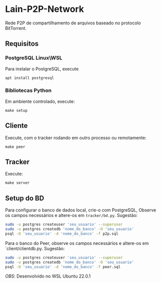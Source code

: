 # Lain-P2P-Network

Rede P2P de compartilhamento de arquivos baseado no protocolo BitTorrent.

## Requisitos

### PostgreSQL Linux\WSL

Para instalar o PostgreSQL, execute
```sh
apt install postgresql

```
### Bibliotecas Python
Em ambiente controlado, execute:

```
make setup
```

## Cliente

Execute, com o tracker rodando em outro processo ou remotamente:

```
make peer
```

## Tracker

Execute:

```
make server
```

## Setup do BD

Para configurar o banco de dados local, crie-o com PostgreSQL, Observe os campos necessários e altere-os em `tracker/bd.py`. Sugestão:

```sh
sudo -u postgres createuser 'seu_usuario' --superuser
sudo -u postgres createdb 'nome_do_banco' -O 'seu_usuario'
psql -U 'seu_usuario' -d 'nome_do_banco' -f p2p.sql

```

Para o banco do Peer, observe os campos necessários e altere-os em `client/clientdb.py. Sugestão:

```sh
sudo -u postgres createuser 'seu_usuario' --superuser
sudo -u postgres createdb 'nome_do_banco' -O 'seu_usuario'
psql -U 'seu_usuario' -d 'nome_do_banco' -f peer.sql

```


*OBS*: Desenvolvido no WSL Ubuntu 22.0.1
